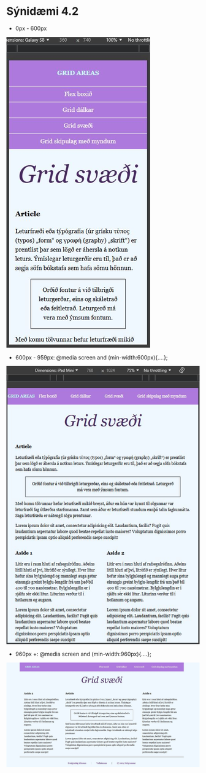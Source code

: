 # Sýnidæmi 4.2

- 0px - 600px

![Grid RWD](verk-43-1.jpg)

- 600px - 959px: @media screen and (min-width:600px){....}; 

![Grid RWD](verk-43-2.jpg)

- 960px +: @media screen and (min-width:960px){....};  

![Grid RWD](verk-43-3.jpg)
